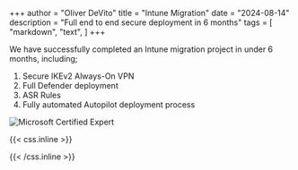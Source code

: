 +++
author = "Oliver DeVito"
title = "Intune Migration"
date = "2024-08-14"
description = "Full end to end secure deployment in 6 months"
tags = [
    "markdown",
    "text",
]
+++

We have successfully completed an Intune migration project in under 6 months, including;

1. Secure IKEv2 Always-On VPN
2. Full Defender deployment
3. ASR Rules
4. Fully automated Autopilot deployment process

![Microsoft Certified Expert](/img/about/microsoft-certified-expert-badge.svg)

{{< css.inline >}}
<style>
.canon { background: white; width: 100%; height: auto; }
</style>
{{< /css.inline >}}
